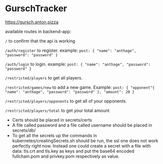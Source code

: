 # GurschTracker
https://gursch.anton.pizza

available routes in backend-app:

`/`
to confirm that the api is working

`/auth/register`
to register.
example:
`post: { "name": "anthage", "password": "password" }`

`/auth/login`
to login.
example:
`post: { "name": "anthage", "password": "password" }`

`/restricted/players`
to get all players.

`/restricted/games/new`
to add a new game.
Example:
`post: { "opponent"{ "name": "anthage", "password": "password" }, "amount": 20 }`

`/restricted/players/opponents`
to get all of your opponents.

`/restricted/players/total`
to get your total amount

* Certs should be placed in secrets/certs 
* A file called password and a file called username should be placed in secrets/db/
* To get all the secrets up the commands in kubernetes/creatingSecrets.sh should be run, the ssl one does not work perfectly right now. Instead one could create a secret with a file with data: tls.crt and tls.key as keys and put the base64 encoded fullchain.pom and privkey.pom respectively as value.
